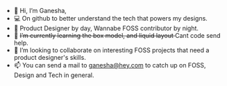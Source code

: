 - 👋 Hi, I’m Ganesha,
- 💻 On github to better understand the tech that powers my designs.
- 💼 Product Designer by day, Wannabe FOSS contributor by night. 
- 🌱 <s> ~~I’m currently learning the box model, and liquid layout~~ </s> Cant code send help.
- 🤝 I’m looking to collaborate on interesting FOSS projects that need a product designer's skills.
- 📫 You can send a mail to ganesha@hey.com to catch up on FOSS, Design and Tech in general.

<!---
shastryblr/shastryblr is a ✨ special ✨ repository because its `README.md` (this file) appears on your GitHub profile.
You can click the Preview link to take a look at your changes.
--->
